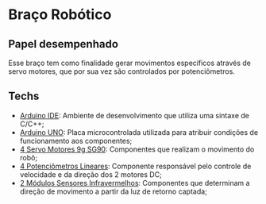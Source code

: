 # Braço Robótico

## Papel desempenhado

Esse braço tem como finalidade gerar movimentos específicos através de servo motores, que por sua vez são controlados por potenciômetros.

## Techs

* [Arduino IDE](https://docs.arduino.cc/software/ide/#ide-v1): Ambiente de desenvolvimento que utiliza uma sintaxe de C/C++;
* [Arduino UNO](https://docs.arduino.cc/hardware/uno-rev3/): Placa microcontrolada utilizada para atribuir condições de funcionamento aos componentes;
* [4 Servo Motores 9g SG90](https://www.autocorerobotica.com.br/micro-servo-motor-9g-sg90#:~:text=O%20Micro%20Servo%209g%20Sg90,preferido%20dos%20desenvolvedores%20e%20hobbystas.): Componentes que realizam o movimento do robô;
* [4 Potenciômetros Lineares](https://www.eletrogate.com/potenciometro-linear-10k#:~:text=Um%20Potenci%C3%B4metro%20Linear%20de%2010K%CE%A9%20%C3%A9%20um%20componente%20eletr%C3%B4nico%20que,ajustes%20precisos%20em%20equipamentos%20eletr%C3%B4nicos.): Componente responsável pelo controle de velocidade e da direção dos 2 motores DC;
* [2 Módulos Sensores Infravermelhos](https://www.autocorerobotica.com.br/modulo-sensor-infravermelho-tcrt5000?srsltid=AfmBOoqTS_PDrjbxyPhR2xqtXstexd0mrHDN6pK3Eb9QsXcRUj3ri5qh): Componentes que determinam a direção de movimento a partir da luz de retorno captada;
